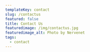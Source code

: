 ```yaml
---
templateKey: contact
slug: /contactus
featured: false
title: Contact Us
featuredimage: /img/contactus.jpg
featuredimage_alt: Photo by Nervenet
tags:
  - contact
---
```



